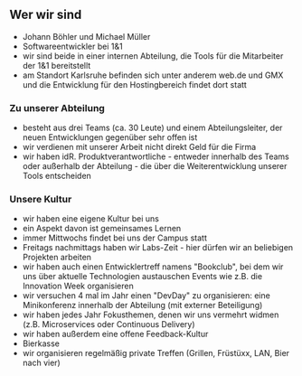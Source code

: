## Wer wir sind
* Johann Böhler und Michael Müller
* Softwareentwickler bei 1&1
* wir sind beide in einer internen Abteilung, die Tools für die Mitarbeiter der 1&1 bereitstellt
* am Standort Karlsruhe befinden sich unter anderem web.de und GMX und die Entwicklung für den Hostingbereich findet dort statt

### Zu unserer Abteilung
* besteht aus drei Teams (ca. 30 Leute) und einem Abteilungsleiter, der neuen Entwicklungen gegenüber sehr offen ist
* wir verdienen mit unserer Arbeit nicht direkt Geld für die Firma
* wir haben idR. Produktverantwortliche - entweder innerhalb des Teams oder außerhalb der Abteilung - die über die Weiterentwicklung unserer Tools entscheiden

### Unsere Kultur
* wir haben eine eigene Kultur bei uns
* ein Aspekt davon ist gemeinsames Lernen
* immer Mittwochs findet bei uns der Campus statt
* Freitags nachmittags haben wir Labs-Zeit - hier dürfen wir an beliebigen Projekten arbeiten
* wir haben auch einen Entwicklertreff namens "Bookclub", bei dem wir uns über aktuelle Technologien austauschen Events wie z.B. die Innovation Week organisieren
* wir versuchen 4 mal im Jahr einen "DevDay" zu organisieren: eine Minikonferenz innerhalb der Abteilung (mit externer Beteiligung)
* wir haben jedes Jahr Fokusthemen, denen wir uns vermehrt widmen (z.B. Microservices oder Continuous Delivery)
* wir haben außerdem eine offene Feedback-Kultur
* Bierkasse
* wir organisieren regelmäßig private Treffen (Grillen, Früstüxx, LAN, Bier nach vier)
